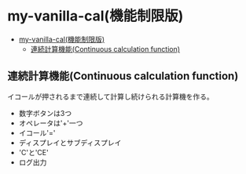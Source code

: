 # my-vanilla-cal(機能制限版)
- [my-vanilla-cal(機能制限版)](#my-vanilla-cal機能制限版)
  - [連続計算機能(Continuous calculation function)](#連続計算機能continuous-calculation-function)

## 連続計算機能(Continuous calculation function)
イコールが押されるまで連続して計算し続けられる計算機を作る。

- 数字ボタンは3つ
- オペレータは'+'一つ
- イコール'='
- ディスプレイとサブディスプレイ
- 'C'と'CE'
- ログ出力
